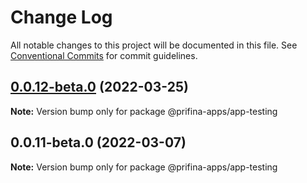 # Change Log

All notable changes to this project will be documented in this file.
See [Conventional Commits](https://conventionalcommits.org) for commit guidelines.

## [0.0.12-beta.0](https://prifina-admin/prifina/app-desktop/compare/@prifina-apps/app-testing@0.0.11-beta.0...@prifina-apps/app-testing@0.0.12-beta.0) (2022-03-25)

**Note:** Version bump only for package @prifina-apps/app-testing





## 0.0.11-beta.0 (2022-03-07)

**Note:** Version bump only for package @prifina-apps/app-testing
